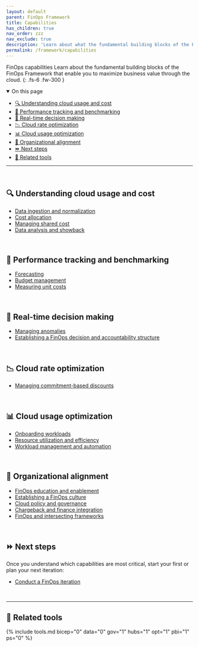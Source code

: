 ```yaml
---
layout: default
parent: FinOps Framework
title: Capabilities
has_children: true
nav_order: zzz
nav_exclude: true
description: 'Learn about what the fundamental building blocks of the FinOps Framework that enable you to maximize business value through the cloud.'
permalink: /framework/capabilities
---
```


<span class="fs-9 d-block mb-4">FinOps capabilities</span>
Learn about the fundamental building blocks of the FinOps Framework that enable you to maximize business value through the cloud.
{: .fs-6 .fw-300 }

<details open markdown="1">
   <summary class="fs-2 text-uppercase">On this page</summary>

- [🔍 Understanding cloud usage and cost](#-understanding-cloud-usage-and-cost)
- [📏 Performance tracking and benchmarking](#-performance-tracking-and-benchmarking)
- [🤔 Real-time decision making](#-real-time-decision-making)
- [📉 Cloud rate optimization](#-cloud-rate-optimization)
- [📊 Cloud usage optimization](#-cloud-usage-optimization)
- [🏢 Organizational alignment](#-organizational-alignment)
- [⏩ Next steps](#-next-steps)
- [🧰 Related tools](#-related-tools)

</details>

---

<br>

## 🔍 Understanding cloud usage and cost

- [Data ingestion and normalization](./understand/ingestion.md)
- [Cost allocation](./understand/allocation.md)
- [Managing shared cost](./understand/shared-cost.md)
- [Data analysis and showback](./understand/reporting.md)

<br>

## 📏 Performance tracking and benchmarking

- [Forecasting](./quantify/forecasting.md)
- [Budget management](./quantify/budgeting.md)
- [Measuring unit costs](./quantify/unit-economics.md)

<br>

## 🤔 Real-time decision making

- [Managing anomalies](./understand/anomalies.md)
- [Establishing a FinOps decision and accountability structure](./manage/structure.md)

<br>

## 📉 Cloud rate optimization

- [Managing commitment-based discounts](./optimize/rate-optimization.md)

<br>

## 📊 Cloud usage optimization

- [Onboarding workloads](./manage/onboarding.md)
- [Resource utilization and efficiency](./optimize/utilization-efficiency.md)
- [Workload management and automation](./optimize/workloads.md)

<br>

## 🏢 Organizational alignment

- [FinOps education and enablement](./manage/education.md)
- [Establishing a FinOps culture](./manage/culture.md)
- [Cloud policy and governance](./manage/policy.md)
- [Chargeback and finance integration](./manage/invoicing-chargeback.md)
- [FinOps and intersecting frameworks](./manage/intersecting-disciplines.md)

<br>

## ⏩ Next steps

Once you understand which capabilities are most critical, start your first or plan your next iteration:

- [Conduct a FinOps iteration](../../conduct-an-iteration.md)

<br>

---

## 🧰 Related tools

{% include tools.md bicep="0" data="0" gov="1" hubs="1" opt="1" pbi="1" ps="0" %}

<br>
